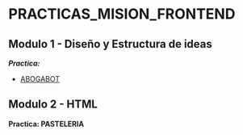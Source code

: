 # PRACTICAS_MISION_FRONTEND

## **Modulo 1 - Diseño y Estructura de ideas**

***Practica:***
- [ABOGABOT](./Modulo-1-Diseño/README.md)


## **Modulo 2 - HTML**

**Practica: PASTELERIA**


